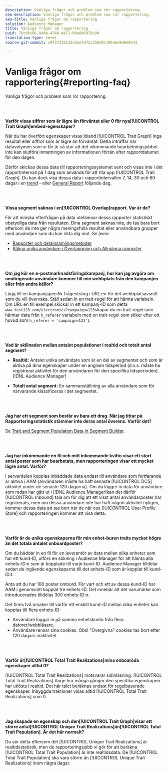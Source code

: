 ```yaml
---
description: Vanliga frågor och problem som rör rapportering.
seo-description: Vanliga frågor och problem som rör rapportering.
seo-title: Vanliga frågor om rapportering
solution: Audience Manager
title: Vanliga frågor om rapportering
uuid: 78cd6c86-8a4a-4748-ab71-b6e8d6078c94
translation-type: tm+mt
source-git-commit: c9737315132e2ae7d72c250d8c196abe8d9e0e43

---
```



# Vanliga frågor om rapportering{#reporting-faq}

Vanliga frågor och problem som rör rapportering.

<br> 

<!-- 

faq_reports.xml

 -->

**Varför visas siffror som är lägre än förväntat eller 0 för nya[!UICONTROL Trait Graph]embed-egenskaper?**

När du har överfört egenskaper visas ibland [!UICONTROL Trait Graph] inga resultat eller siffror som är lägre än förväntat. Detta inträffar när datavolymen som vi får är så stor att det inkommande bearbetningsjobbet inte kan slutföra inmatningen av informationen förrän efter rapportdatumet för den dagen.

Därför skickas dessa data till rapporteringssystemet sent och visas inte i det rapportintervall på 1 dag som används för att rita upp [!UICONTROL Trait Graph]. Du kan dock visa dessa data i rapportintervallen 7, 14, 30 och 60 dagar i en [trend](../reporting/trend-reports.md#trend-report-overview) - eller [General Report](../reporting/general-reports.md#general-reports-overview) följande dag.

<br> 

**Vissa segment saknas i en[!UICONTROL Overlap]rapport. Var är de?**

För att minska efterfrågan på data utelämnar dessa rapporter statistiskt obetydliga data från resultaten. Dina segment saknas inte, de tas bara bort eftersom de inte ger några meningsfulla resultat eller användbara grupper med användare som du kan rikta dig mot. Se även:

* [Rapporter och datainsamlingsmetoder](../reporting/report-sampling.md)
* [Räkna unika användare i Överlappning och Allmänna rapporter](../reporting/unique-user-counts.md).

<br> 

**Om jag kör en e-postmarknadsföringskampanj, hur kan jag avgöra om omdirigerade användare kommer till min webbplats från den kampanjen eller från andra källor?**

Lägg till en kampanjspecifik frågesträng i URL:en för det webbplatsavsnitt som du vill övervaka. Ställ sedan in en trait-regel för att hämta variabeln. Om URL:en till exempel skickar in ett kampanj-ID som detta `www.test123.com/electronics?campaign=123`skapar du en trait-regel som hämtar data från `h_referer` variabeln med en trait-regel som söker efter ett huvud som `h_referer = 'campaign=123'`).

<br> 

**Vad är skillnaden mellan antalet populationer i realtid och totalt antal segment?**

* **Realtid:** Antalet unika användare som är en del av segmentet och som är aktiva på dina egenskaper under en angiven tidsperiod (d.v.s. måste ha registrerat aktivitet för den användaren för den specifika tidsperioden). [!DNL Audience Manager]

* **Totalt antal segment:** En sammanställning av alla användare som för närvarande klassificeras i det segmentet.

<!-- 

<p> <b>Why is data available for total fires for traits but not segments?</b> </p> 
<p>Total fires correspond to page loads. Total trait fires provide the number of times that specific trait has fired. This number will always be equal to, or greater than, your unique user count. By contrast, segments are audience profiles that represent groups of users. Segments don't correlate to page loads or views because they're tied to logic that classifies users based on rules, not individual traits. </p>

 -->

<br> 

**Jag har ett segment som består av bara ett drag. När jag tittar på Rapporteringsstatistik stämmer inte deras antal överens. Varför det?**

Se [Trait and Segment Population Data in Segment Builder](../features/segments/segment-builder-data.md).

<br> 

<!-- 

<p> <b>Why would there be a difference between real-time segment population and the unique values?</b> </p> 
<p>Audience Manager uses different methodologies to count traits and segments. </p> 
<p>For traits, the uniques metric represents receipt of data collection. Every time a visitor realizes a particular trait, either in real-time via the DCS, or offline via Inbound, the uniques for that trait goes up by 1. </p> 
<p>For example, a trait uniques of 2,340 over the range of seven days means that 2,340 unique visitors realized that trait over the last seven days. </p> 
<p>Segments are counted differently because their primary purpose is to help you understand your audience better. Every time Audience Manager sees a visitor in real-time who is a member of a given segment, even if that segment isn’t being newly realized or re-realized on a request, the uniques for that segment goes up by 1. </p> 
<p>For example, a segment uniques of 5,000 over the range of seven days means that Audience Manager saw 5,000 unique users in real-time data-collection events over the last seven days who were members of that segment at the time that Audience Manager saw them, regardless of whether that was a new membership or a pre-existing one. </p>

 -->

**Jag har inkommande en fil och mitt inkommande kvitto visar ett stort antal poster som har bearbetats, men rapporteringen visar ett mycket lägre antal. Varför?**

I serverdelen kopplas inbäddade data endast till användare som fortfarande är aktiva i AAM (användaren måste ha haft senaste [!UICONTROL DCS] aktivitet under de senaste 120 dagarna). Om du lägger in data för användare som redan har gått ut i [!DNL Audience Manager]kan det därför [!UICONTROL Inbound] tala om för dig att ett visst antal användarposter har registrerats, men om dessa användare inte har haft någon aktivitet nyligen, kommer dessa data att tas bort när de når oss [!UICONTROL User Profile Store] och rapporteringen kommer att visa detta.

<br> 

**Varför är de unika egenskaperna för min enhet-buren traits mycket högre än det totala antalet onboardposter?**

Om du bäddar in en fil för en leverantör av data mellan olika enheter som har ett kund-ID, utförs en sökning i Audience Manager för att hämta alla enhets-ID:n som är kopplade till varje kund-ID. Audience Manager tilldelar sedan de ingående egenskaperna till det enhets-ID som är kopplat till kund-ID:t.

Anta att du har 100 poster ombord. För vart och ett av dessa kund-ID har AAM i genomsnitt kopplat tre enhets-ID. Det innebär att det varumärke som introducerades tilldelas 300 enhets-ID:n.

Det finns två orsaker till varför ett enskilt kund-ID mellan olika enheter kan kopplas till flera enhets-ID:

* Användare loggar in på samma enhetskonto från flera datorer/webbläsare.
* Användare rensar sina cookies. Obs! &quot;Övergivna&quot; cookies tas bort efter 120 dagars inaktivitet.

<br> 

**Varför är[!UICONTROL Total Trait Realizations]mina onboaröda egenskaper alltid 0?**

[!UICONTROL Total Trait Realizations] motsvarar sidinläsning. [!UICONTROL Total Trait Realizations] Ange hur många gånger den specifika egenskapen har utlösts i realtid. Det här talet beräknas endast för regelbaserade egenskaper. Inbyggda traktioner visas alltid [!UICONTROL Total Trait Realizations] som 0.

<br> 

**Jag skapade en egenskap och den[!UICONTROL Trait Graph]visar ett större antal[!UICONTROL Unique Trait Realizations]än[!UICONTROL Total Trait Population]. Är det här normalt?**

Du ser detta eftersom det [!UICONTROL Unique Trait Realizations] är realtidsstatistik, men de rapporteringsjobb vi gör för att beräkna [!UICONTROL Total Trait Population] är inte realtidsdata. De [!UICONTROL Total Trait Population] ska vara större än [!UICONTROL Unique Trait Realizations] inom några dagar.

